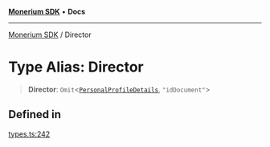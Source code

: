 [**Monerium SDK**](../README.md) • **Docs**

***

[Monerium SDK](../README.md) / Director

# Type Alias: Director

> **Director**: `Omit`\<[`PersonalProfileDetails`](../interfaces/PersonalProfileDetails.md), `"idDocument"`\>

## Defined in

[types.ts:242](https://github.com/monerium/js-monorepo/blob/main/packages/sdk/src/types.ts#L242)
